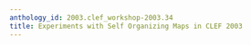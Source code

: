 ```yaml
---
anthology_id: 2003.clef_workshop-2003.34
title: Experiments with Self Organizing Maps in CLEF 2003
---
```

